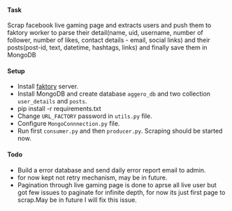 #### Task

Scrap facebook live gaming page and extracts users and push them to faktory worker to parse their 
detail(name, uid, username, number of follower, number of likes, contact details - email, social links) 
and their posts(post-id, text, datetime, hashtags, links) and finally save them in MongoDB

#### Setup

* Install [faktory](https://github.com/contribsys/faktory) server.
* Install MongoDB and create database `aggero_db` and two collection `user_details` and `posts`.
* pip install -r requirements.txt
* Change `URL_FACTORY` password in `utils.py` file.
* Configure `MongoConnnection.py` file.
* Run first `consumer.py` and then `producer.py`. Scraping should be started now.

#### Todo 
* Build a error database and send daily error report email to admin.
* for now kept not retry mechanism, may be in future.
* Pagination through live gaming page is done to aprse all live user 
but got few issues to paginate for infinite depth, for now its just first page to scrap.May be in future I will fix this issue.


